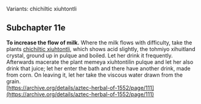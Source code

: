 Variants: chichiltic xiuhtontli  

## Subchapter 11e  
**To increase the flow of milk.** Where the milk flows with difficulty, take the plants [chichiltic xiuhtontli](Chichiltic_xiuhtontli.md), which shows acid slightly, the tohmiyo xihuitland crystal, ground up in pulque and boiled. Let her drink it frequently. Afterwards macerate the plant memeya xiuhtontilin pulque and let her also drink that juice; let her enter the bath and there have another drink, made from corn. On leaving it, let her take the viscous water drawn from the grain.  
[https://archive.org/details/aztec-herbal-of-1552/page/111](https://archive.org/details/aztec-herbal-of-1552/page/111)  

